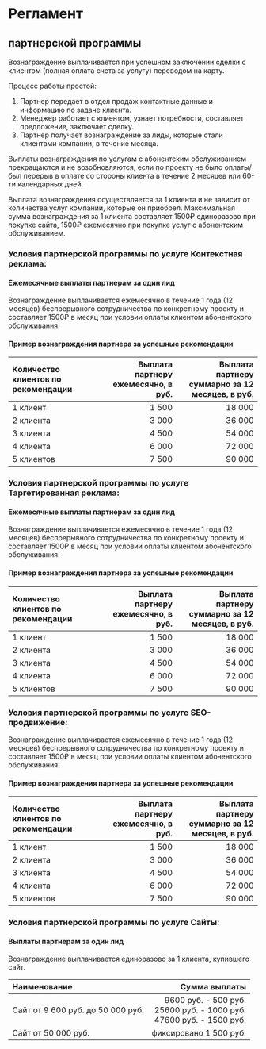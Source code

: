 # Регламент
## партнерской программы

Вознаграждение выплачивается при успешном заключении сделки с клиентом (полная оплата счета за услугу) переводом на карту.

Процесс работы простой:
1. Партнер передает в отдел продаж контактные данные и информацию по задаче клиента.
2. Менеджер работает с клиентом, узнает потребности, составляет предложение, заключает сделку.
3. Партнер получает вознаграждение за лиды, которые стали клиентами компании, в течение месяца.

Выплаты вознаграждения по услугам с абонентским обслуживанием прекращаются и не возобновляются, если по проекту не было оплаты/был перерыв в оплате со стороны клиента в течение 2 месяцев или 60-ти календарных дней.

Выплата вознаграждения осуществляется за 1 клиента и не зависит от количества услуг компании, которые он приобрел. Максимальная сумма вознаграждения за 1 клиента составляет 1500₽ единоразово при покупке сайта, 1500₽ ежемесячно при покупке услуг с абонентским обслуживанием.

### Условия партнерской программы по услуге Контекстная реклама:
#### Ежемесячные выплаты партнерам за один лид

Вознаграждение выплачивается ежемесячно в течение 1 года (12 месяцев) беспрерывного сотрудничества по конкретному проекту и составляет 1500₽ в месяц при условии оплаты клиентом абонентского обслуживания.

#### Пример вознаграждения партнера за успешные рекомендации

| Количество клиентов по рекомендации| Выплата партнеру ежемесячно, в руб. | Выплата партнеру суммарно за 12 месяцев, в руб. |
|:---------------------------------- |------------------------------------:|------------------------------------------------:|
|             1 клиент               |                               1 500 |                                          18 000 |
|             2 клиента              |                               3 000 |                                          36 000 |
|             3 клиента              |                               4 500 |                                          54 000 |
|             4 клиента              |                               6 000 |                                          72 000 |
|             5 клиентов             |                               7 500 |                                          90 000 |


### Условия партнерской программы по услуге Таргетированная реклама:
#### Ежемесячные выплаты партнерам за один лид

Вознаграждение выплачивается ежемесячно в течение 1 года (12 месяцев) беспрерывного сотрудничества по конкретному проекту и составляет 1500₽ в месяц при условии оплаты клиентом абонентского обслуживания.

#### Пример вознаграждения партнера за успешные рекомендации

| Количество клиентов по рекомендации| Выплата партнеру ежемесячно, в руб. | Выплата партнеру суммарно за 12 месяцев, в руб. |
|:---------------------------------- |------------------------------------:|------------------------------------------------:|
|             1 клиент               |                               1 500 |                                          18 000 |
|             2 клиента              |                               3 000 |                                          36 000 |
|             3 клиента              |                               4 500 |                                          54 000 |
|             4 клиента              |                               6 000 |                                          72 000 |
|             5 клиентов             |                               7 500 |                                          90 000 |


### Условия партнерской программы по услуге SEO-продвижение:

Вознаграждение выплачивается ежемесячно в течение 1 года (12 месяцев) беспрерывного сотрудничества по конкретному проекту и составляет 1500₽ в месяц при условии оплаты клиентом абонентского обслуживания.

#### Пример вознаграждения партнера за успешные рекомендации

| Количество клиентов по рекомендации| Выплата партнеру ежемесячно, в руб. | Выплата партнеру суммарно за 12 месяцев, в руб. |
|:---------------------------------- |------------------------------------:|------------------------------------------------:|
|             1 клиент               |                               1 500 |                                          18 000 |
|             2 клиента              |                               3 000 |                                          36 000 |
|             3 клиента              |                               4 500 |                                          54 000 |
|             4 клиента              |                               6 000 |                                          72 000 |
|             5 клиентов             |                               7 500 |                                          90 000 |
  

### Условия партнерской программы по услуге Сайты:
#### Выплаты партнерам за один лид

Вознаграждение выплачивается единоразово за 1 клиента, купившего сайт.

|             Наименование             |             Сумма выплаты            |
|:-------------------------------------|-------------------------------------:|
|Сайт от 9 600 руб. до 50 000 руб.| 9600 руб. - 500 руб. <br>25600 руб. - 1000 руб. <br>47600 руб. - 1500 руб. |
|Сайт от 50 000 руб.|  фиксировано 1 500 руб. |
